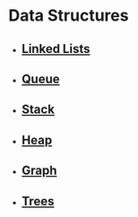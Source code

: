 # Data Structures
- ## [Linked Lists](LinkedList/LinkedList.md)
- ## [Queue](Queue/Queue.md)
- ## [Stack](Stack/Stack.md)
- ## [Heap](Heap/Heap.md)
- ## [Graph](Graph/Graph.md)
- ## [Trees](Tree/Tree.md)